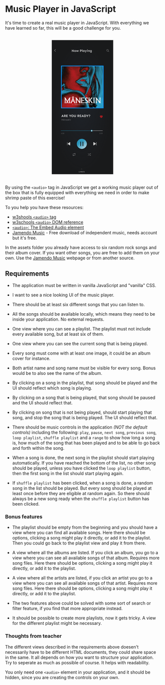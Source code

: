 # Music Player in JavaScript

It's time to create a real music player in JavaScript. With everything we have learned so far, this will be a good challenge for you.

<br>
<div style="margin: auto; width: 200px;">
  <img src="./assets/inspiration_screenshot.png">
</div>
<br>

By using the `<audio>` tag in JavaScript we get a working music player out of the box that is fully equipped with everything we need in order to make shrimp paste of this exercise!

To you help you have these resources:

- [w3shools `<audio>` tag](https://www.w3schools.com/tags/tag_audio.asp)
- [w3schools `<audio>` DOM reference](https://www.w3schools.com/tags/ref_av_dom.asp)
- [`<audio>`: The Embed Audio element](https://developer.mozilla.org/en-US/docs/Web/HTML/Element/audio#usage_notes)
- [Jamendo Music](https://www.jamendo.com/start) - Free download of independent music, needs account but it's free.

In the assets folder you already have access to six random rock songs and their album cover. If you want other songs, you are free to add them on your own. Use the [Jamendo Music](https://www.jamendo.com/start) webpage or from another source.

## Requirements

- The application must be written in vanilla JavaScript and "vanilla" CSS.
- I want to see a nice looking UI of the music player. 
- There should be at least six different songs that you can listen to.
- All the songs should be available locally, which means they need to be inside your application. No external requests.

- One view where you can see a playlist. The playlist must not include every available song, but at least six of them.

- One view where you can see the current song that is being played.
- Every song must come with at least one image, it could be an album cover for instance.
- Both artist name and song name must be visible for every song. Bonus would be to also see the name of the album.

- By clicking on a song in the playlist, that song should be played and the UI should reflect which song is playing.
- By clicking on a song that is being played, that song should be paused and the UI should reflect that.
- By clicking on song that is not being played, should start playing that song, and stop the song that is being played. The UI should reflect that.

- There should be music controls in the application _(NOT the default controls)_ including the following: `play`, `pause`, `next song`, `previous song`, `loop playlist`, `shuffle playlist` and a `range` to show how long a song is, how much of the song that has been played and to be able to go back and forth within the song.

- When a song is done, the next song in the playlist should start playing automatically. If you have reached the bottom of the list, no other song should be played, unless you have clicked the `loop playlist` button, then the first song in the list should start playing again.

- If `shuffle playlist` has been clicked, when a song is done, a random song in the list should be played. But every song should be played at least once before they are eligible at random again. So there should always be a new song ready when the `shuffle playlist` button has been clicked.

### Bonus features

- The playlist should be empty from the beginning and you should have a view where you can find all available songs. Here there should be options, clicking a song might play it directly, or add it to the playlist. Then you could go back to the playlist view and play it from there.

- A view where all the albums are listed. If you click an album, you go to a view where you can see all available songs of that album. Requires more song files. Here there should be options, clicking a song might play it directly, or add it to the playlist.

- A view where all the artists are listed, if you click an artist you go to a view where you can see all available songs of that artist. Requires more song files. Here there should be options, clicking a song might play it directly, or add it to the playlist.

- The two features above could be solved with some sort of search or filter feature, if you find that more appropriate instead.

- It should be possible to create more playlists, now it gets tricky. A view for the different playlist might be necessary.

###  Thoughts from teacher

The different views described in the requirements above doesen't necessarily have to be different HTML documents, they could share space in the same. It all depends on how you want to structure your application. Try to seperate as much as possible of course. It helps with readability.

You only need one `<audio>` element in your application, and it should be hidden, since you are creating the controls on your own. 
